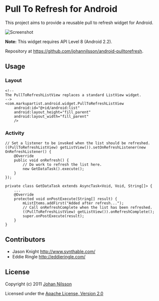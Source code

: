 # Pull To Refresh for Android

This project aims to provide a reusable pull to refresh widget for Android.

![Screenshot](https://github.com/johannilsson/android-pulltorefresh/raw/master/android-pull-to-refresh.png)

**Note:** This widget requires API Level 8 (Android 2.2).

Repository at https://github.com/johannilsson/android-pulltorefresh.

## Usage

### Layout

    <!--
    The PullToRefreshListView replaces a standard ListView widget.
    -->
    <com.markupartist.android.widget.PullToRefreshListView
        android:id="@+id/android:list"
        android:layout_height="fill_parent"
        android:layout_width="fill_parent"
        />

### Activity

    // Set a listener to be invoked when the list should be refreshed.
    ((PullToRefreshListView) getListView()).setOnRefreshListener(new OnRefreshListener() {
        @Override
        public void onRefresh() {
            // Do work to refresh the list here.
            new GetDataTask().execute();
        }
    });

    private class GetDataTask extends AsyncTask<Void, Void, String[]> {
        ...
        @Override
        protected void onPostExecute(String[] result) {
            mListItems.addFirst("Added after refresh...");
            // Call onRefreshComplete when the list has been refreshed.
            ((PullToRefreshListView) getListView()).onRefreshComplete();
            super.onPostExecute(result);
        }
    }

## Contributors

* Jason Knight <http://www.synthable.com/>
* Eddie Ringle <http://eddieringle.com/>

## License
Copyright (c) 2011 [Johan Nilsson](http://markupartist.com)

Licensed under the [Apache License, Version 2.0](http://www.apache.org/licenses/LICENSE-2.0.html)



